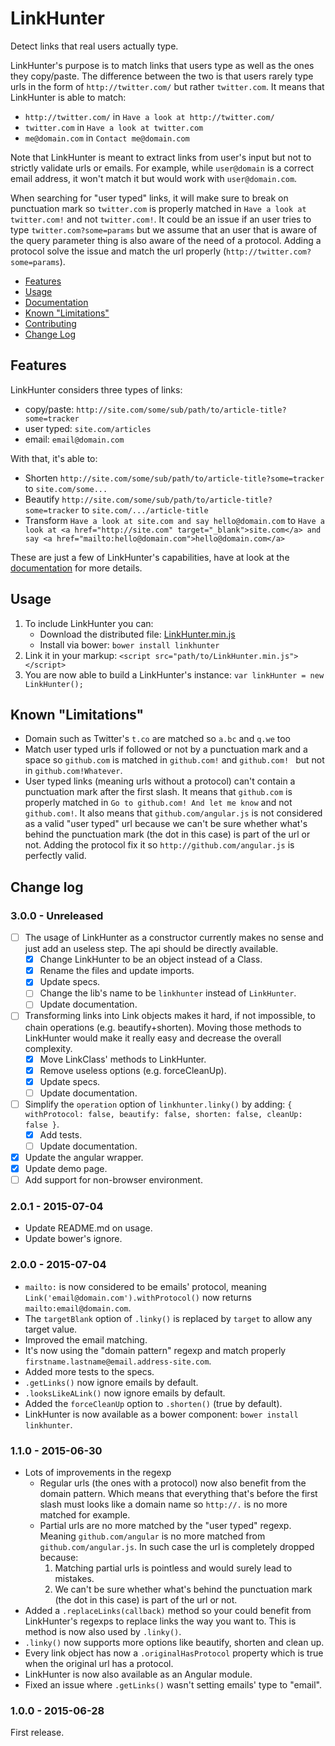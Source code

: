 # LinkHunter

Detect links that real users actually type.

LinkHunter's purpose is to match links that users type as well as the ones they copy/paste.
The difference between the two is that users rarely type urls in the form of `http://twitter.com/` but rather `twitter.com`.
It means that LinkHunter is able to match:

* `http://twitter.com/` in `Have a look at http://twitter.com/`
* `twitter.com` in `Have a look at twitter.com`
* `me@domain.com` in `Contact me@domain.com`

Note that LinkHunter is meant to extract links from user's input but not to strictly validate urls or emails.
For example, while `user@domain` is a correct email address, it won't match it but would work with `user@domain.com`.

When searching for "user typed" links, it will make sure to break on punctuation mark so `twitter.com` is properly matched in `Have a look at twitter.com!` and not `twitter.com!`.
It could be an issue if an user tries to type `twitter.com?some=params` but we assume that an user that is aware of the query parameter thing is also aware of the need of a protocol.
Adding a protocol solve the issue and match the url properly (`http://twitter.com?some=params`).

* [Features](https://github.com/Zhouzi/LinkHunter#features)
* [Usage](https://github.com/Zhouzi/LinkHunter#usage)
* [Documentation](https://github.com/Zhouzi/LinkHunter/wiki)
* [Known "Limitations"](https://github.com/Zhouzi/LinkHunter#known-limitations)
* [Contributing](https://github.com/Zhouzi/LinkHunter/blob/gh-pages/CONTRIBUTING.md)
* [Change Log](https://github.com/Zhouzi/LinkHunter#change-log)



## Features

LinkHunter considers three types of links:

* copy/paste: `http://site.com/some/sub/path/to/article-title?some=tracker`
* user typed: `site.com/articles`
* email: `email@domain.com`

With that, it's able to:

* Shorten `http://site.com/some/sub/path/to/article-title?some=tracker` to `site.com/some...`
* Beautify `http://site.com/some/sub/path/to/article-title?some=tracker` to `site.com/.../article-title`
* Transform `Have a look at site.com and say hello@domain.com` to `Have a look at <a href="http://site.com" target="_blank">site.com</a> and say <a href="mailto:hello@domain.com">hello@domain.com</a>`

These are just a few of LinkHunter's capabilities, have at look at the [documentation](https://github.com/Zhouzi/LinkHunter/wiki) for more details.



## Usage

1. To include LinkHunter you can:
   * Download the distributed file: [LinkHunter.min.js](https://raw.githubusercontent.com/Zhouzi/LinkHunter/master/dist/LinkHunter.min.js)
   * Install via bower: `bower install linkhunter`
2. Link it in your markup: `<script src="path/to/LinkHunter.min.js"></script>`
3. You are now able to build a LinkHunter's instance: `var linkHunter = new LinkHunter();`



## Known "Limitations"

* Domain such as Twitter's `t.co` are matched so `a.bc` and `q.we` too
* Match user typed urls if followed or not by a punctuation mark and a space so `github.com` is matched in `github.com!` and `github.com! ` but not in `github.com!Whatever`.
* User typed links (meaning urls without a protocol) can't contain a punctuation mark after the first slash. It means that `github.com` is properly matched in `Go to github.com! And let me know` and not `github.com!`. It also means that `github.com/angular.js` is not considered as a valid "user typed" url because we can't be sure whether what's behind the punctuation mark (the dot in this case) is part of the url or not. Adding the protocol fix it so `http://github.com/angular.js` is perfectly valid.



## Change log

### 3.0.0 - Unreleased

* [ ] The usage of LinkHunter as a constructor currently makes no sense and just add an useless step. The api should be directly available.
    * [x] Change LinkHunter to be an object instead of a Class.
    * [x] Rename the files and update imports.
    * [x] Update specs.
    * [ ] Change the lib's name to be `linkhunter` instead of `LinkHunter`.
    * [ ] Update documentation.
* [ ] Transforming links into Link objects makes it hard, if not impossible, to chain operations (e.g. beautify+shorten). Moving those methods to LinkHunter would make it really easy and decrease the overall complexity.
    * [x] Move LinkClass' methods to LinkHunter.
    * [x] Remove useless options (e.g. forceCleanUp).
    * [x] Update specs.
    * [ ] Update documentation.
* [ ] Simplify the `operation` option of `linkhunter.linky()` by adding: `{ withProtocol: false, beautify: false, shorten: false, cleanUp: false }`.
    * [x] Add tests.
    * [ ] Update documentation.
* [x] Update the angular wrapper.
* [x] Update demo page.
* [ ] Add support for non-browser environment.

### 2.0.1 - 2015-07-04

* Update README.md on usage.
* Update bower's ignore.

### 2.0.0 - 2015-07-04

* `mailto:` is now considered to be emails' protocol, meaning `Link('email@domain.com').withProtocol()` now returns `mailto:email@domain.com`.
* The `targetBlank` option of `.linky()` is replaced by `target` to allow any target value.
* Improved the email matching.
 * It's now using the "domain pattern" regexp and match properly `firstname.lastname@email.address-site.com`.
 * Added more tests to the specs.
* `.getLinks()` now ignore emails by default.
* `.looksLikeALink()` now ignore emails by default.
* Added the `forceCleanUp` option to `.shorten()` (true by default).
* LinkHunter is now available as a bower component: `bower install linkhunter`.

### 1.1.0 - 2015-06-30

* Lots of improvements in the regexp
    * Regular urls (the ones with a protocol) now also benefit from the domain pattern. Which means that everything that's before the first slash must looks like a domain name so `http://.` is no more matched for example.
    * Partial urls are no more matched by the "user typed" regexp. Meaning `github.com/angular` is no more matched from `github.com/angular.js`. In such case the url is completely dropped because:
        1. Matching partial urls is pointless and would surely lead to mistakes.
        2. We can't be sure whether what's behind the punctuation mark (the dot in this case) is part of the url or not.
* Added a `.replaceLinks(callback)` method so your could benefit from LinkHunter's regexps to replace links the way you want to. This is method is now also used by `.linky()`.
* `.linky()` now supports more options like beautify, shorten and clean up.
* Every link object has now a `.originalHasProtocol` property which is true when the original url has a protocol.
* LinkHunter is now also available as an Angular module.
* Fixed an issue where `.getLinks()` wasn't setting emails' type to "email".

### 1.0.0 - 2015-06-28

First release.
